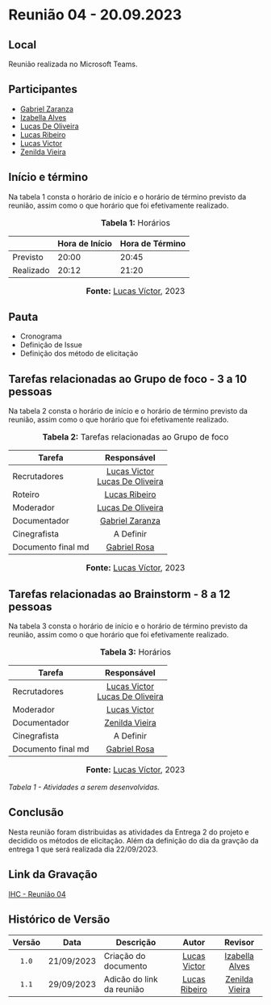 # Reunião 04 - 20.09.2023

## Local

Reunião realizada no Microsoft Teams.

## Participantes


* [Gabriel Zaranza](https://github.com/GZaranza)
* [Izabella Alves](https://github.com/izabellaalves)
* [Lucas De Oliveira](https://github.com/LucasOliveiraDiasMarquesFerreira)
* [Lucas Ribeiro](https://github.com/lucassouzs)
* [Lucas Victor](https://github.com/Lucas13032003)
* [Zenilda Vieira](https://github.com/zenildavieira)
  
## Início e término

Na tabela 1 consta o horário de início e o horário de término previsto da reunião, assim como o que horário que foi efetivamente realizado.

<div align="center">
<font size="3"><p style="text-align: center"><b>Tabela 1:</b> Horários</p></font>

<table>
    <thead>
        <tr>
            <th></th>
            <th>Hora de Início</th>
            <th>Hora de Término</th>
        </tr>
    </thead>
    <tbody>
        <tr>
            <td>Previsto</td>
            <td>20:00</td>
            <td>20:45</td>
        </tr>
        <tr>
            <td>Realizado</td>
            <td>20:12</td>
            <td>21:20</td>
        </tr>
    </tbody>
</table>

<font size="3"><p style="text-align: center"><b>Fonte:</b> <a href="https://github.com/lucas13032003">Lucas Víctor</a>, 2023</p></font>
</div>

## Pauta

* Cronograma
* Definição de Issue
* Definição dos método de elicitação  

## Tarefas relacionadas ao Grupo de foco - 3 a 10 pessoas

Na tabela 2 consta o horário de início e o horário de término previsto da reunião, assim como o que horário que foi efetivamente realizado.

<div align="center">
<font size="3"><p style="text-align: center"><b>Tabela 2:</b> Tarefas relacionadas ao Grupo de foco</p></font>
</div>

| Tarefa             |                                                          Responsável                                                           |
| ------------------ | :----------------------------------------------------------------------------------------------------------------------------: |
| Recrutadores       | [Lucas Victor](https://github.com/Lucas13032003) <br> [Lucas De Oliveira](https://github.com/LucasOliveiraDiasMarquesFerreira) |
| Roteiro            |                                         [Lucas Ribeiro](https://github.com/lucassouzs)                                         |
| Moderador          |                            [Lucas De Oliveira](https://github.com/LucasOliveiraDiasMarquesFerreira)                            |
| Documentador       |                                         [Gabriel Zaranza](https://github.com/GZaranza)                                         |
| Cinegrafista       |                                                           A Definir                                                            |
| Documento final md |                                        [Gabriel Rosa](https://github.com/gabrielrosa09)                                        |

<div align="center">
<font size="3"><p style="text-align: center"><b>Fonte:</b> <a href="https://github.com/lucas13032003">Lucas Víctor</a>, 2023</p></font>
</div>

## Tarefas relacionadas ao Brainstorm - 8 a 12 pessoas

Na tabela 3 consta o horário de início e o horário de término previsto da reunião, assim como o que horário que foi efetivamente realizado.

<div align="center">
<font size="3"><p style="text-align: center"><b>Tabela 3:</b> Horários</p></font>
</div>

| Tarefa             |                                                           Responsável                                                           |
| ------------------ | :-----------------------------------------------------------------------------------------------------------------------------: |
| Recrutadores       | [Lucas Victor](https://github.com/Lucas13032003)  <br> [Lucas De Oliveira](https://github.com/LucasOliveiraDiasMarquesFerreira) |  |
| Moderador          |                                        [Lucas Victor](https://github.com/Lucas13032003)                                         |
| Documentador       |                                       [Zenilda Vieira](https://github.com/zenildavieira)                                        |
| Cinegrafista       |                                                            A Definir                                                            |
| Documento final md |                                        [Gabriel Rosa](https://github.com/gabrielrosa09)                                         |

<div align="center">
<font size="3"><p style="text-align: center"><b>Fonte:</b> <a href="https://github.com/lucas13032003">Lucas Víctor</a>, 2023</p></font>
</div>


*Tabela 1 - Atividades a serem desenvolvidas.*

## Conclusão
Nesta reunião foram distribuidas as atividades da Entrega 2 do projeto e decidido os métodos de elicitação. Além da definição do dia da gravção da entrega 1 que será realizada dia 22/09/2023.

## Link da Gravação

[IHC - Reunião 04](https://youtu.be/uVTqzZWQHGg)

## Histórico de Versão

| Versão | Data       | Descrição                 |                      Autor                       |                      Revisor                       |
| :----: | ---------- | ------------------------- | :----------------------------------------------: | :------------------------------------------------: |
| `1.0`  | 21/09/2023 | Criação do documento      | [Lucas Victor](https://github.com/Lucas13032003) | [Izabella Alves](https://github.com/izabellaalves) |
| `1.1`  | 29/09/2023 | Adicão do link da reunião |  [Lucas Ribeiro](https://github.com/lucassouzs)  | [Zenilda Vieira](https://github.com/zenildavieira) |

